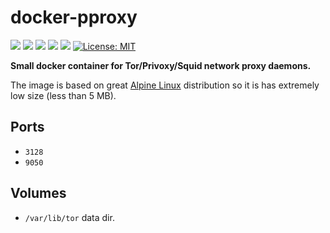 # docker-pproxy

[![](https://img.shields.io/docker/cloud/build/mateumann/pproxy.svg)](https://cloud.docker.com/repository/docker/mateumann/pproxy/builds/) [![](https://images.microbadger.com/badges/version/mateumann/pproxy.svg)](https://microbadger.com/images/mateumann/pproxy) [![](https://images.microbadger.com/badges/commit/mateumann/pproxy.svg)](https://microbadger.com/images/mateumann/pproxy) [![](https://images.microbadger.com/badges/image/mateumann/pproxy.svg)](https://microbadger.com/images/mateumann/pproxy) [![](https://img.shields.io/docker/stars/mateumann/pproxy.svg)](https://hub.docker.com/r/mateumann/pproxy)  [![License: MIT](https://img.shields.io/badge/License-MIT-lightgrey.svg)](https://opensource.org/licenses/MIT)

**Small docker container for Tor/Privoxy/Squid network proxy daemons.**

The image is based on great [Alpine Linux](https://alpinelinux.org/) distribution so it is has extremely low size (less than 5 MB).


## Ports

* `3128`
* `9050`

## Volumes

* `/var/lib/tor` data dir.

